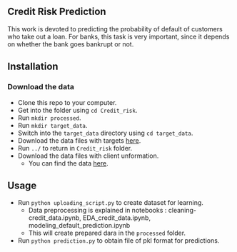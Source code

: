 ## Credit Risk Prediction
This work is devoted to predicting the probability of default of customers who take out a loan. For banks, this task is very important, since it depends on whether the bank goes bankrupt or not.
## Installation 
### Download the data
- Clone this repo to your computer.
- Get into the folder using `cd Credit_risk`.
- Run `mkdir processed`.
- Run `mkdir target_data`.
- Switch into the `target_data` directory using `cd target_data`.
- Download the data files with targets [here](https://drive.google.com/file/d/1KNnfCT7OueH1gAYF68Bx03H6dLiI0pmu/view?usp=drive_link).
- Run `../` to return in `Credit_risk` folder.
- Download the data files with client unformation.
  - You can find the data [here](https://drive.google.com/drive/folders/14npslKbipCFP5A9b-Tf46TUys6WaQgGY?usp=drive_link).
## Usage
- Run `python uploading_script.py` to create dataset for learning.
  - Data preprocessing is explained in notebooks : cleaning-credit_data.ipynb, EDA_credit_data.ipynb, modeling_default_prediction.ipynb
  - This will create prepared dara in the `processed` folder.
-  Run `python prediction.py` to obtain file of pkl format for predictions.
